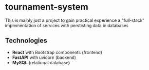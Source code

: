 # tournament-system

This is mainly just a project to gain practical experience a "full-stack" implementation of services with perstisting data in databases 

## Technologies
- **React** with Bootstrap components (frontend)
- **FastAPI** with uvicorn (backend)
- **MySQL** (relational database)
